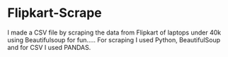 # Flipkart-Scrape
I made a CSV file by scraping the data from Flipkart of laptops under 40k using Beautifulsoup for fun.....
For scraping I used Python, BeautifulSoup and for CSV I used PANDAS.
